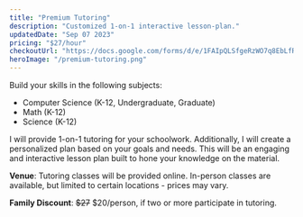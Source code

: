 ```yaml
---
title: "Premium Tutoring"
description: "Customized 1-on-1 interactive lesson-plan."
updatedDate: "Sep 07 2023"
pricing: "$27/hour"
checkoutUrl: "https://docs.google.com/forms/d/e/1FAIpQLSfgeRzWO7q8EbLfRnxCsOokfZKd2Bf4umRllMhKNWnxgFPbfA/viewform?usp=pp_url&entry.927973310=Premium+Tutoring"
heroImage: "/premium-tutoring.png"
---
```


Build your skills in the following subjects:
- Computer Science (K-12, Undergraduate, Graduate)
- Math (K-12)
- Science (K-12)

I will provide 1-on-1 tutoring for your schoolwork. Additionally, I will create a personalized plan based on your goals and needs. This will be an engaging and interactive lesson plan built to hone your knowledge on the material.

**Venue**: Tutoring classes will be provided online. In-person classes are available, but limited to certain locations - prices may vary.

**Family Discount**: ~~$27~~ $20/person, if two or more participate in tutoring.


